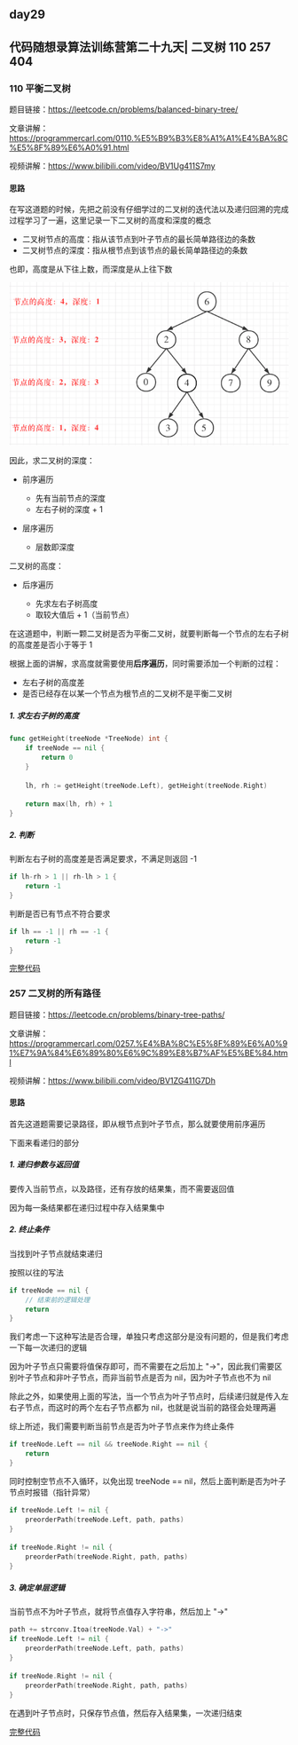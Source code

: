 ## day29

## 代码随想录算法训练营第二十九天| 二叉树 110 257 404

### 110 平衡二叉树

题目链接：https://leetcode.cn/problems/balanced-binary-tree/

文章讲解：https://programmercarl.com/0110.%E5%B9%B3%E8%A1%A1%E4%BA%8C%E5%8F%89%E6%A0%91.html

视频讲解：https://www.bilibili.com/video/BV1Ug411S7my

#### 思路
在写这道题的时候，先把之前没有仔细学过的二叉树的迭代法以及递归回溯的完成过程学习了一遍，这里记录一下二叉树的高度和深度的概念

- 二叉树节点的高度：指从该节点到叶子节点的最长简单路径边的条数
- 二叉树节点的深度：指从根节点到该节点的最长简单路径边的条数

也即，高度是从下往上数，而深度是从上往下数

![day29-1](day29-1.png)

因此，求二叉树的深度：

- 前序遍历

    - 先有当前节点的深度
    - 左右子树的深度 + 1
- 层序遍历

  - 层数即深度

二叉树的高度：

- 后序遍历
  
  - 先求左右子树高度
  - 取较大值后 + 1（当前节点）

在这道题中，判断一颗二叉树是否为平衡二叉树，就要判断每一个节点的左右子树的高度差是否小于等于 1 

根据上面的讲解，求高度就需要使用**后序遍历**，同时需要添加一个判断的过程：

- 左右子树的高度差
- 是否已经存在以某一个节点为根节点的二叉树不是平衡二叉树

##### 1. 求左右子树的高度
```go
func getHeight(treeNode *TreeNode) int {
	if treeNode == nil {
		return 0
	}
    
	lh, rh := getHeight(treeNode.Left), getHeight(treeNode.Right)
    
	return max(lh, rh) + 1
}
```

##### 2. 判断
判断左右子树的高度差是否满足要求，不满足则返回 -1
```go
if lh-rh > 1 || rh-lh > 1 {
    return -1
}
```

判断是否已有节点不符合要求
```go
if lh == -1 || rh == -1 {
    return -1
}
```

[完整代码](https://github.com/hd2yao/leetcode/tree/master/training/day29/0110_balanced_binary_tree.go)

### 257 二叉树的所有路径

题目链接：https://leetcode.cn/problems/binary-tree-paths/

文章讲解：https://programmercarl.com/0257.%E4%BA%8C%E5%8F%89%E6%A0%91%E7%9A%84%E6%89%80%E6%9C%89%E8%B7%AF%E5%BE%84.html

视频讲解：https://www.bilibili.com/video/BV1ZG411G7Dh

#### 思路
首先这道题需要记录路径，即从根节点到叶子节点，那么就要使用前序遍历

下面来看递归的部分

##### 1. 递归参数与返回值
要传入当前节点，以及路径，还有存放的结果集，而不需要返回值

因为每一条结果都在递归过程中存入结果集中

##### 2. 终止条件
当找到叶子节点就结束递归

按照以往的写法
```go
if treeNode == nil {
    // 结束前的逻辑处理
    return
}
```
我们考虑一下这种写法是否合理，单独只考虑这部分是没有问题的，但是我们考虑一下每一次递归的逻辑

因为叶子节点只需要将值保存即可，而不需要在之后加上 "->"，因此我们需要区别叶子节点和非叶子节点，而非当前节点是否为 nil，因为叶子节点也不为 nil

除此之外，如果使用上面的写法，当一个节点为叶子节点时，后续递归就是传入左右子节点，而这时的两个左右子节点都为 nil，也就是说当前的路径会处理两遍

综上所述，我们需要判断当前节点是否为叶子节点来作为终止条件
```go
if treeNode.Left == nil && treeNode.Right == nil {
    return
}
```
同时控制空节点不入循环，以免出现 treeNode == nil，然后上面判断是否为叶子节点时报错（指针异常）
```go
if treeNode.Left != nil {
    preorderPath(treeNode.Left, path, paths)
}

if treeNode.Right != nil {
    preorderPath(treeNode.Right, path, paths)
}
```

##### 3. 确定单层逻辑
当前节点不为叶子节点，就将节点值存入字符串，然后加上 "->" 
```go
path += strconv.Itoa(treeNode.Val) + "->"
if treeNode.Left != nil {
    preorderPath(treeNode.Left, path, paths)
}

if treeNode.Right != nil {
    preorderPath(treeNode.Right, path, paths)
}
```
在遇到叶子节点时，只保存节点值，然后存入结果集，一次递归结束

[完整代码](https://github.com/hd2yao/leetcode/tree/master/training/day29/0257_binary_tree_paths.go)